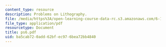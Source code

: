 ```yaml
---
content_type: resource
description: Problems on Lithography.
file: /media/https%3A/open-learning-course-data-rc.s3.amazonaws.com/6-152j-micro-nano-processing-technology-fall-2005/ba5cab720add62bfec976bea72bb4840_ps6.pdf
file_type: application/pdf
resourcetype: Document
title: ps6.pdf
uid: ba5cab72-0add-62bf-ec97-6bea72bb4840
---
```

